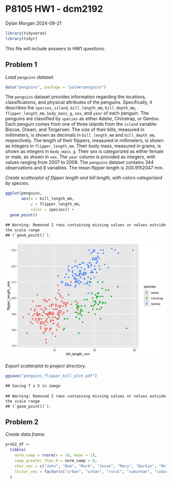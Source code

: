 P8105 HW1 - dcm2192
================
Dylan Morgan
2024-09-21

``` r
library(tidyverse)
library(tidyr)
```

This file will include answers to HW1 questions.

## Problem 1

*Load `penguins` dataset.*

``` r
data("penguins", package = "palmerpenguins")
```

The `penguins` dataset provides information regarding the locations,
classifications, and physical attributes of the penguins. Specifically,
it describes the `species`, `island`, `bill_length_mm`, `bill_depth_mm`,
`flipper_length_mm`, `body_mass_g`, `sex`, and `year` of each penguin.
The penguins are classified by `species` as either Adelie, Chinstrap, or
Gentoo. Each penguin comes from one of three islands from the `island`
variable: Biscoe, Dream, and Torgersen. The size of their bills,
measured in millimeters, is shown as decimals in `bill_length_mm` and
`bill_depth_mm`, respectively. The length of their flippers, measured in
millimeters, is shown as integers in `flipper_length_mm`. Their body
mass, measured in grams, is shown as integers in `body_mass_g`. Their
sex is categorized as either female or male, as shown in `sex`. The
`year` column is provided as integers, with values ranging from 2007 to
2009. The `penguins` dataset contains 344 observations and 8 variables.
The mean flipper length is 200.9152047 mm.

*Create scatterplot of flipper length and bill length, with colors
categorized by species.*

``` r
ggplot(penguins, 
       aes(x = bill_length_mm, 
           y = flipper_length_mm, 
           color = species)) + 
  geom_point()
```

    ## Warning: Removed 2 rows containing missing values or values outside the scale range
    ## (`geom_point()`).

![](p8105_hw1_dcm2192_files/figure-gfm/unnamed-chunk-2-1.png)<!-- -->

*Export scatterplot to project directory.*

``` r
ggsave("penguins_flipper_bill_plot.pdf")
```

    ## Saving 7 x 5 in image

    ## Warning: Removed 2 rows containing missing values or values outside the scale range
    ## (`geom_point()`).

## Problem 2

*Create data frame.*

``` r
prob2_df <- 
  tibble(
    norm_samp = rnorm(n = 10, mean = 1), 
    samp_greater_than_0 = norm_samp > 0, 
    char_vec = c("John", "Bob", "Mark", "Jesse", "Mary", "Barbie", "Molly", "Terry", "Tom", "Ralph"), 
    factor_vec = factor(c("urban", "urban", "rural", "suburban", "suburban", "urban", "rural", "urban", "rural", "urban"))
  )
```
